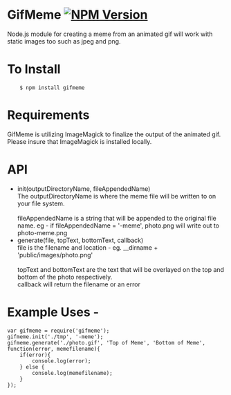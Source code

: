 # GifMeme [![NPM Version](https://img.shields.io/npm/v/gifmeme.svg?style=flat)](https://www.npmjs.org/package/gifmeme)
Node.js module for creating a meme from an animated gif will work with static images too such as jpeg and png.

# To Install
        $ npm install gifmeme

# Requirements
GifMeme is utilizing ImageMagick to finalize the output of the animated gif.  Please insure that ImageMagick is installed locally.

# API

* init(outputDirectoryName, fileAppendedName) <br/> The outputDirectoryName is where the meme file will be written to on your file system.<br/><br/>fileAppendedName is a string that will be appended to the original file name. eg - if fileAppendedName = '-meme', photo.png will write out to photo-meme.png
* generate(file, topText, bottomText, callback)<br/>file is the filename and location - eg. __dirname + 'public/images/photo.png'<br/><br/>topText and bottomText are the text that will be overlayed on the top and bottom of the photo respectively.<br/> callback will return the filename or an error

# Example Uses -
    var gifmeme = require('gifmeme');
    gifmeme.init('./tmp', '-meme');
    gifmeme.generate('./photo.gif', 'Top of Meme', 'Bottom of Meme', function(error, memefilename){
        if(error){
            console.log(error);
        } else {
            console.log(memefilename);
        }
    });

